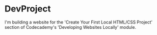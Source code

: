 # DevProject
I'm building a website for the 'Create Your First Local HTML/CSS Project' section of Codecademy's 'Developing Websites Locally' module.
